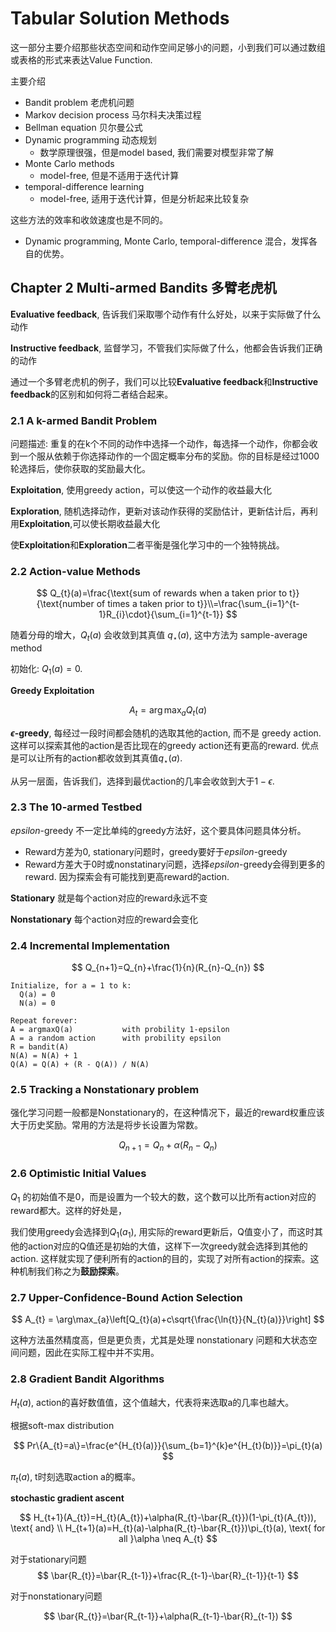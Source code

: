 # Tabular Solution Methods

这一部分主要介绍那些状态空间和动作空间足够小的问题，小到我们可以通过数组或表格的形式来表达Value Function.

主要介绍

* Bandit problem 老虎机问题
* Markov decision process 马尔科夫决策过程
* Bellman equation 贝尔曼公式
* Dynamic programming 动态规划
  * 数学原理很强，但是model based, 我们需要对模型非常了解
* Monte Carlo methods
  * model-free, 但是不适用于迭代计算
* temporal-difference learning
  * model-free, 适用于迭代计算，但是分析起来比较复杂

这些方法的效率和收敛速度也是不同的。

* Dynamic programming, Monte Carlo, temporal-difference 混合，发挥各自的优势。

## Chapter 2 Multi-armed Bandits 多臂老虎机

**Evaluative feedback**, 告诉我们采取哪个动作有什么好处，以来于实际做了什么动作

**Instructive feedback**, 监督学习，不管我们实际做了什么，他都会告诉我们正确的动作

通过一个多臂老虎机的例子，我们可以比较**Evaluative feedback**和**Instructive feedback**的区别和如何将二者结合起来。

### 2.1 A k-armed Bandit Problem

问题描述: 重复的在k个不同的动作中选择一个动作，每选择一个动作，你都会收到一个服从依赖于你选择动作的一个固定概率分布的奖励。你的目标是经过1000轮选择后，使你获取的奖励最大化。

**Exploitation**, 使用greedy action，可以使这一个动作的收益最大化

**Exploration**, 随机选择动作，更新对该动作获得的奖励估计，更新估计后，再利用**Exploitation**,可以使长期收益最大化

使**Exploitation**和**Exploration**二者平衡是强化学习中的一个独特挑战。

### 2.2 Action-value Methods

$$
Q_{t}(a)=\frac{\text{sum of rewards when a taken prior to t}}{\text{number of times a taken prior to t}}\\=\frac{\sum_{i=1}^{t-1}R_{i}\cdot}{\sum_{i=1}^{t-1}}
$$

随着分母的增大，$Q_{t}(a)$ 会收敛到其真值 $q_{\star}(a)$, 这中方法为 sample-average method

初始化: $Q_{1}(a) = 0$.

**Greedy Exploitation**

$$
A_{t} = \arg\max_{a}Q_{t}(a)
$$

**$\epsilon$-greedy**, 每经过一段时间都会随机的选取其他的action, 而不是 greedy action. 这样可以探索其他的action是否比现在的greedy action还有更高的reward. 优点是可以让所有的action都收敛到其真值$q_{\star}(a)$.

从另一层面，告诉我们，选择到最优action的几率会收敛到大于$1-\epsilon$.

### 2.3 The 10-armed Testbed

$epsilon$-greedy 不一定比单纯的greedy方法好，这个要具体问题具体分析。

* Reward方差为0, stationary问题时，greedy要好于$epsilon$-greedy
* Reward方差大于0时或nonstatinary问题，选择$epsilon$-greedy会得到更多的reward. 因为探索会有可能找到更高reward的action.

**Stationary** 就是每个action对应的reward永远不变

**Nonstationary** 每个action对应的reward会变化

### 2.4 Incremental Implementation

$$
Q_{n+1}=Q_{n}+\frac{1}{n}(R_{n}-Q_{n})
$$

```
Initialize, for a = 1 to k:
  Q(a) = 0
  N(a) = 0

Repeat forever:
A = argmaxQ(a)           with probility 1-epsilon
A = a random action      with probility epsilon  
R = bandit(A)
N(A) = N(A) + 1
Q(A) = Q(A) + (R - Q(A)) / N(A)
```

### 2.5 Tracking a Nonstationary problem

强化学习问题一般都是Nonstationary的，在这种情况下，最近的reward权重应该大于历史奖励。常用的方法是将步长设置为常数。

$$
Q_{n+1}=Q_{n}+\alpha(R_{n}-Q_{n})
$$

### 2.6 Optimistic Initial Values

$Q_{1}$ 的初始值不是0，而是设置为一个较大的数，这个数可以比所有action对应的reward都大。这样的好处是，

我们使用greedy会选择到$Q_{1}(a_{1})$, 用实际的reward更新后，Q值变小了，而这时其他的action对应的Q值还是初始的大值，这样下一次greedy就会选择到其他的action. 这样就实现了便利所有的action的目的，实现了对所有action的探索。这种机制我们称之为**鼓励探索**。

### 2.7 Upper-Confidence-Bound Action Selection

$$
A_{t} = \arg\max_{a}\left[Q_{t}(a)+c\sqrt{\frac{\ln{t}}{N_{t}(a)}}\right]
$$

这种方法虽然精度高，但是更负责，尤其是处理 nonstationary 问题和大状态空间问题，因此在实际工程中并不实用。

### 2.8 Gradient Bandit Algorithms

$H_{t}(a)$, action的喜好数值值，这个值越大，代表将来选取a的几率也越大。

根据soft-max distribution

$$
Pr\{A_{t}=a\}=\frac{e^{H_{t}(a)}}{\sum_{b=1}^{k}e^{H_{t}(b)}}=\pi_{t}(a)
$$

$\pi_{t}(a)$, t时刻选取action a的概率。

**stochastic gradient ascent**

$$
H_{t+1}(A_{t})=H_{t}(A_{t})+\alpha(R_{t}-\bar{R_{t}})(1-\pi_{t}(A_{t})), \text{   and} \\
H_{t+1}(a)=H_{t}(a)-\alpha(R_{t}-\bar{R_{t}})\pi_{t}(a), \text{ for all }\alpha \neq A_{t}
$$

对于stationary问题
$$
\bar{R_{t}}=\bar{R_{t-1}}+\frac{R_{t-1}-\bar{R}_{t-1}}{t-1}
$$

对于nonstationary问题

$$
\bar{R_{t}}=\bar{R_{t-1}}+\alpha(R_{t-1}-\bar{R}_{t-1})
$$
